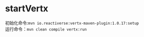 # startVertx


初始化命令:`mvn io.reactiverse:vertx-maven-plugin:1.0.17:setup  `  
运行命令：`mvn clean compile vertx:run`
